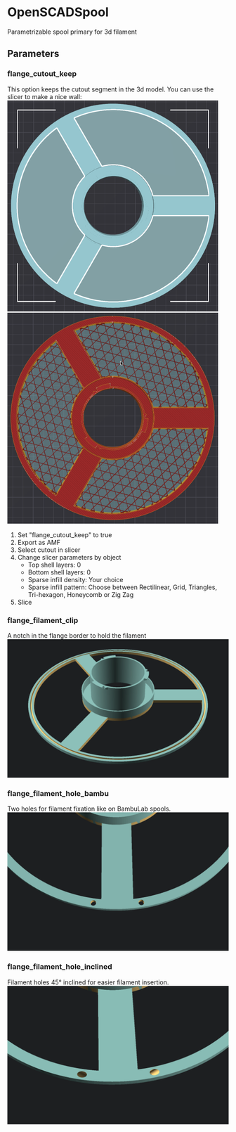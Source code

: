 # OpenSCADSpool
Parametrizable spool primary for 3d filament

## Parameters

### flange_cutout_keep
This option keeps the cutout segment in the 3d model. You can use the slicer to make a nice wall:
![Selection in Slicer](Documentation/Images/cutout_slicer_select.png)
![Result in Slicer](Documentation/Images/cutout_slicer_sliced.png)

1. Set "flange_cutout_keep" to true
2. Export as AMF
3. Select cutout in slicer
4. Change slicer parameters by object
   - Top shell layers: 0
   - Bottom shell layers: 0
   - Sparse infill density: Your choice
   - Sparse infill pattern: Choose between Rectilinear, Grid, Triangles, Tri-hexagon, Honeycomb or Zig Zag
5. Slice

### flange_filament_clip
A notch in the flange border to hold the filament
![flange_filament_clip](Documentation/Images/flange_filament_clip.png)

### flange_filament_hole_bambu
Two holes for filament fixation like on BambuLab spools.
![flange_filament_hole_bambu](Documentation/Images/flange_filament_hole_bambu.png)

### flange_filament_hole_inclined
Filament holes 45° inclined for easier filament insertion.
![flange_filament_hole_inclined](Documentation/Images/flange_filament_hole_inclined.png)
